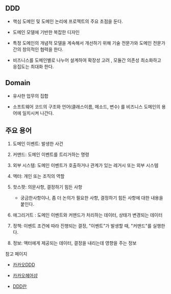 ## DDD

- 핵심 도메인 및 도메인 논리에 프로젝트의 주요 초점을 둔다.
- 도메인 모델에 기반한 복잡한 디자인
- 특정 도메인의 개념적 모델을 계속해서 개선하기 위해 기술 전문가와 도메인 전문가 간의 창의적인 협력을 한다.



- 비즈니스를 도메인별로 나누어 설계하여 확장성 고려 , 모듈간 의존성 최소화하고 응집도는 최대화 한다. 

## Domain

- 유사한 업무의 집합

- 소프트웨어 코드의 구조와 언어(클래스이름, 메소드, 변수) 를 비즈니스 도메인의 용어에 일치시켜 나간다. 

## 주요 용어

1. 도메인 이벤트: 발생한 사건

2. 커맨드: 도메인 이벤트를 트리거하는 명령

3. 외부 시스템: 도메인 이벤트가 호출하거나 관계가 있는 레거시 또는 외부 시스템

4. 액터: 개인 또는 조직의 역할

5. 핫스팟: 의문사항, 결정하기 힘든 사항
   - 궁금한사항이나, 좀 더 논의가 필요한 사항, 결정하기 힘든 사항에 대한 내용을 붙인다.

6. 애그리거트 : 도메인 이벤트와 커맨드가 처리하는 데이터, 상태가 변경되는 데이터

7. 정책: 이벤트 조건에 따라 진행되는 결정, "이벤트"가 발생할 때, "커맨드"를 실행한다.

8. 정보: 액터에게 제공되는 데이터, 결정을 내리는데 영향을 주는 정보



참고 페이지

- [카카오DDD](https://tech.kakao.com/2022/12/12/ddd-of-recommender-team/)
- [카카오헤어샵](https://brunch.co.kr/@cg4jins/7)

- [DDD란](https://velog.io/@dnflekf2748/DDDDomain-Driven-Design)